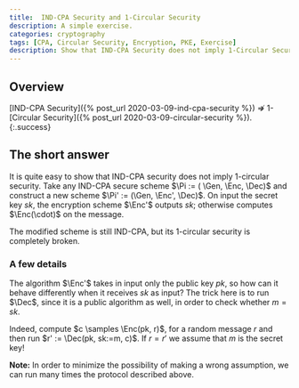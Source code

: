 ```yaml
---
title:  IND-CPA Security and 1-Circular Security
description: A simple exercise.
categories: cryptography
tags: [CPA, Circular Security, Encryption, PKE, Exercise]
description: Show that IND-CPA Security does not imply 1-Circular Security.
---
```


## Overview
[IND-CPA Security]({% post_url 2020-03-09-ind-cpa-security %}) $\not\Rightarrow$ 1-[Circular Security]({% post_url 2020-03-09-circular-security %}).
{:.success}

## The short answer

It is quite easy to show that IND-CPA security does not
imply 1-circular security. Take any IND-CPA secure scheme $\Pi := ( \Gen, \Enc, \Dec)$ and construct a new scheme $\Pi' := (\Gen, \Enc', \Dec)$. On input the secret key $sk$, the encryption scheme $\Enc'$ outputs $sk$; otherwise computes $\Enc(\cdot)$ on the message.

The modified scheme is still IND-CPA, but its 1-circular security is completely broken.

### A few details

The algorithm $\Enc'$ takes in input only the public key $pk$, so how can it behave differently when it receives $sk$ as input? The trick here is to run $\Dec$, since it is a public algorithm as well, in order to check whether $m = sk$.

Indeed, compute $c \samples \Enc(pk, r)$, for a random message $r$ and then run $r' := \Dec(pk, sk:=m, c)$. If $r = r'$ we assume that $m$ is the secret key!

**Note:** In order to minimize the possibility of making a wrong assumption, we can run many times the protocol described above.
